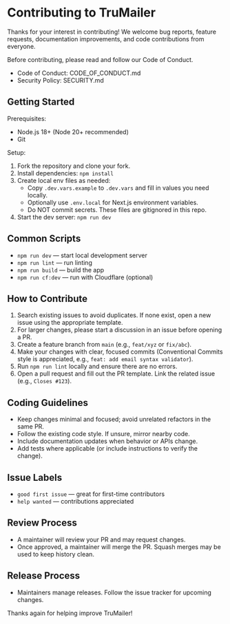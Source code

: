 Contributing to TruMailer
=========================

Thanks for your interest in contributing! We welcome bug reports, feature requests, documentation improvements, and code contributions from everyone.

Before contributing, please read and follow our Code of Conduct.

- Code of Conduct: CODE_OF_CONDUCT.md
- Security Policy: SECURITY.md

Getting Started
---------------

Prerequisites:
- Node.js 18+ (Node 20+ recommended)
- Git

Setup:
1. Fork the repository and clone your fork.
2. Install dependencies: `npm install`
3. Create local env files as needed:
   - Copy `.dev.vars.example` to `.dev.vars` and fill in values you need locally.
   - Optionally use `.env.local` for Next.js environment variables.
   - Do NOT commit secrets. These files are gitignored in this repo.
4. Start the dev server: `npm run dev`

Common Scripts
--------------
- `npm run dev` — start local development server
- `npm run lint` — run linting
- `npm run build` — build the app
- `npm run cf:dev` — run with Cloudflare (optional)

How to Contribute
-----------------
1. Search existing issues to avoid duplicates. If none exist, open a new issue using the appropriate template.
2. For larger changes, please start a discussion in an issue before opening a PR.
3. Create a feature branch from `main` (e.g., `feat/xyz` or `fix/abc`).
4. Make your changes with clear, focused commits (Conventional Commits style is appreciated, e.g., `feat: add email syntax validator`).
5. Run `npm run lint` locally and ensure there are no errors.
6. Open a pull request and fill out the PR template. Link the related issue (e.g., `Closes #123`).

Coding Guidelines
-----------------
- Keep changes minimal and focused; avoid unrelated refactors in the same PR.
- Follow the existing code style. If unsure, mirror nearby code.
- Include documentation updates when behavior or APIs change.
- Add tests where applicable (or include instructions to verify the change).

Issue Labels
------------
- `good first issue` — great for first-time contributors
- `help wanted` — contributions appreciated

Review Process
--------------
- A maintainer will review your PR and may request changes.
- Once approved, a maintainer will merge the PR. Squash merges may be used to keep history clean.

Release Process
---------------
- Maintainers manage releases. Follow the issue tracker for upcoming changes.

Thanks again for helping improve TruMailer!

